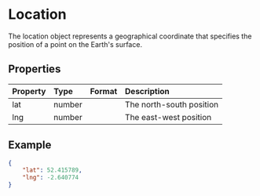 # Location

The location object represents a geographical coordinate that specifies the position of a point on the Earth's surface.

## Properties

| Property | Type | Format | Description |
| :------- | :--- | :-- | :---------- |
| lat | number | | The north-south position |
| lng | number | | The east-west position |

## Example

```json
{
    "lat": 52.415789,
    "lng": -2.640774
}
```
